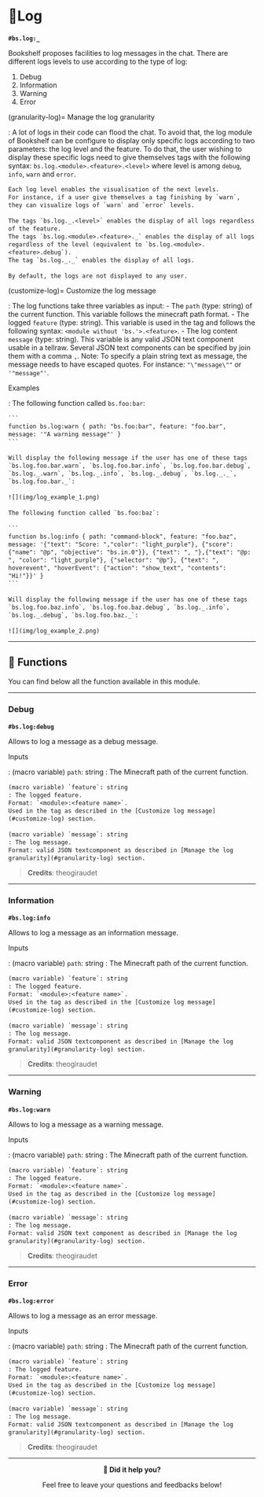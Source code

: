# 📄Log

**`#bs.log:_`**

Bookshelf proposes facilities to log messages in the chat.
There are different logs levels to use according to the type of log: 
1. Debug
2. Information
3. Warning
4. Error

(granularity-log)=
Manage the log granularity

:   A lot of logs in their code can flood the chat.
    To avoid that, the log module of Bookshelf can be configure to display only specific logs according to two parameters: the log level and the feature.
    To do that, the user wishing to display these specific logs need to give themselves tags with the following syntax: `bs.log.<module>.<feature>.<level>` where level is among `debug`, `info`, `warn` and `error`.

    Each log level enables the visualisation of the next levels. 
    For instance, if a user give themselves a tag finishing by `warn`, they can visualize logs of `warn` and `error` levels.

    The tags `bs.log._.<level>` enables the display of all logs regardless of the feature.  
    The tags `bs.log.<module>.<feature>._` enables the display of all logs regardless of the level (equivalent to `bs.log.<module>.<feature>.debug`).  
    The tag `bs.log._._` enables the display of all logs.

    By default, the logs are not displayed to any user.

(customize-log)=
Customize the log message

:   The log functions take three variables as input:
    - The `path` (type: string) of the current function. 
    This variable follows the minecraft path format.
    - The logged `feature` (type: string). 
    This variable is used in the tag and follows the following syntax: `<module without 'bs.'>.<feature>`.
    - The log content `message` (type: string). 
    This variable is any valid JSON text component usable in a tellraw. 
    Several JSON text components can be specified by join them with a comma `,`. 
    Note: To specify a plain string text as message, the message needs to have escaped quotes. 
    For instance: `"\"message\""` or `'"message"'`.

Examples

:   The following function called `bs.foo:bar`:

    ```
    function bs.log:warn { path: "bs.foo:bar", feature: "foo.bar", message: '"A warning message"' }
    ```

    Will display the following message if the user has one of these tags `bs.log.foo.bar.warn`, `bs.log.foo.bar.info`, `bs.log.foo.bar.debug`, `bs.log._.warn`, `bs.log._.info`, `bs.log._.debug`, `bs.log._._`, `bs.log.foo.bar._`:

    ![](img/log_example_1.png)

    The following function called `bs.foo:baz`:

    ```
    function bs.log:info { path: "command-block", feature: "foo.baz", message: '{"text": "Score: ","color": "light_purple"}, {"score": {"name": "@p", "objective": "bs.in.0"}}, {"text": ", "},{"text": "@p: ", "color": "light_purple"}, {"selector": "@p"}, {"text": ", hoverevent", "hoverEvent": {"action": "show_text", "contents": "Hi!"}}' }
    ```

    Will display the following message if the user has one of these tags `bs.log.foo.baz.info`, `bs.log.foo.baz.debug`, `bs.log._.info`, `bs.log._.debug`, `bs.log.foo.baz._`:

    ![](img/log_example_2.png)

---

## 🔧 Functions

You can find below all the function available in this module.

---

### Debug

**`#bs.log:debug`**

Allows to log a message as a debug message.

Inputs

:   (macro variable) `path`: string
    : The Minecraft path of the current function.

    (macro variable) `feature`: string
    : The logged feature. 
    Format: `<module>:<feature name>`. 
    Used in the tag as described in the [Customize log message](#customize-log) section.

    (macro variable) `message`: string
    : The log message.
    Format: valid JSON textcomponent as described in [Manage the log granularity](#granularity-log) section.

> **Credits**: theogiraudet

---

### Information

**`#bs.log:info`**

Allows to log a message as an information message.

Inputs

:   (macro variable) `path`: string
    : The Minecraft path of the current function.

    (macro variable) `feature`: string
    : The logged feature. 
    Format: `<module>:<feature name>`. 
    Used in the tag as described in the [Customize log message](#customize-log) section.

    (macro variable) `message`: string
    : The log message.
    Format: valid JSON textcomponent as described in [Manage the log granularity](#granularity-log) section.

> **Credits**: theogiraudet

---

### Warning

**`#bs.log:warn`**

Allows to log a message as a warning message.

Inputs

:   (macro variable) `path`: string
    : The Minecraft path of the current function.

    (macro variable) `feature`: string
    : The logged feature. 
    Format: `<module>:<feature name>`. 
    Used in the tag as described in the [Customize log message](#customize-log) section.

    (macro variable) `message`: string
    : The log message.
    Format: valid JSON text component as described in [Manage the log granularity](#granularity-log) section.

> **Credits**: theogiraudet

---

### Error

**`#bs.log:error`**

Allows to log a message as an error message.

Inputs

:   (macro variable) `path`: string
    : The Minecraft path of the current function.

    (macro variable) `feature`: string
    : The logged feature. 
    Format: `<module>:<feature name>`. 
    Used in the tag as described in the [Customize log message](#customize-log) section.

    (macro variable) `message`: string
    : The log message.
    Format: valid JSON textcomponent as described in [Manage the log granularity](#granularity-log) section.

> **Credits**: theogiraudet

---

<div align=center>

**💬 Did it help you?**

Feel free to leave your questions and feedbacks below!

</div>

<script src="https://giscus.app/client.js"
        data-repo="Gunivers/Glibs"
        data-repo-id="R_kgDOHQjqYg"
        data-category="Documentation"
        data-category-id="DIC_kwDOHQjqYs4CUQpy"
        data-mapping="title"
        data-strict="0"
        data-reactions-enabled="1"
        data-emit-metadata="0"
        data-input-position="bottom"
        data-theme="light"
        data-lang="fr"
        data-loading="lazy"
        crossorigin="anonymous"
        async>
</script>